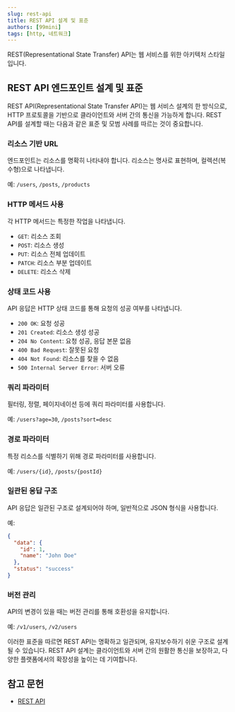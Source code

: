 ```yaml
---
slug: rest-api
title: REST API 설계 및 표준
authors: [99mini]
tags: [http, 네트워크]
---
```


REST(Representational State Transfer) API는 웹 서비스를 위한 아키텍처 스타일입니다.

<!-- truncate -->

## REST API 엔드포인트 설계 및 표준

REST API(Representational State Transfer API)는 웹 서비스 설계의 한 방식으로, HTTP 프로토콜을 기반으로 클라이언트와 서버 간의 통신을 가능하게 합니다. REST API를 설계할 때는 다음과 같은 표준 및 모범 사례를 따르는 것이 중요합니다.

### 리소스 기반 URL

엔드포인트는 리소스를 명확히 나타내야 합니다. 리소스는 명사로 표현하며, 컬렉션(복수형)으로 나타냅니다.

예: `/users`, `/posts`, `/products`

### HTTP 메서드 사용

각 HTTP 메서드는 특정한 작업을 나타냅니다.

- `GET`: 리소스 조회
- `POST`: 리소스 생성
- `PUT`: 리소스 전체 업데이트
- `PATCH`: 리소스 부분 업데이트
- `DELETE`: 리소스 삭제

### 상태 코드 사용

API 응답은 HTTP 상태 코드를 통해 요청의 성공 여부를 나타냅니다.

- `200 OK`: 요청 성공
- `201 Created`: 리소스 생성 성공
- `204 No Content`: 요청 성공, 응답 본문 없음
- `400 Bad Request`: 잘못된 요청
- `404 Not Found`: 리소스를 찾을 수 없음
- `500 Internal Server Error`: 서버 오류

### 쿼리 파라미터

필터링, 정렬, 페이지네이션 등에 쿼리 파라미터를 사용합니다.

예: `/users?age=30`, `/posts?sort=desc`

### 경로 파라미터

특정 리소스를 식별하기 위해 경로 파라미터를 사용합니다.

예: `/users/{id}`, `/posts/{postId}`

### 일관된 응답 구조

API 응답은 일관된 구조로 설계되어야 하며, 일반적으로 JSON 형식을 사용합니다.

예:

```json
{
  "data": {
    "id": 1,
    "name": "John Doe"
  },
  "status": "success"
}
```

### 버전 관리

API의 변경이 있을 때는 버전 관리를 통해 호환성을 유지합니다.

예: `/v1/users`, `/v2/users`

이러한 표준을 따르면 REST API는 명확하고 일관되며, 유지보수하기 쉬운 구조로 설계될 수 있습니다. REST API 설계는 클라이언트와 서버 간의 원활한 통신을 보장하고, 다양한 플랫폼에서의 확장성을 높이는 데 기여합니다.

## 참고 문헌

- [REST API](https://restfulapi.net/rest)
